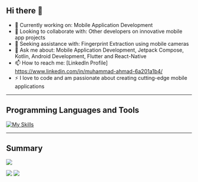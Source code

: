 ## Hi there 👋

- 🔭 Currently working on: Mobile Application Development
- 👯 Looking to collaborate with: Other developers on innovative mobile app projects
- 🤔 Seeking assistance with: Fingerprint Extraction using mobile cameras
- 💬 Ask me about: Mobile Application Development, Jetpack Compose, Kotlin, Android Development, Flutter and React-Native
- 📫 How to reach me: [LinkedIn Profile] https://www.linkedin.com/in/muhammad-ahmad-6a201a1b4/
- ⚡ I love to code and am passionate about creating cutting-edge mobile applications

---

## Programming Languages and Tools

[![My Skills](https://skillicons.dev/icons?i=java,kotlin,flutter,react,firebase,figma,github,androidstudio,nodejs&perline=5)](https://skillicons.dev)

---

## Summary

![](http://github-profile-summary-cards.vercel.app/api/cards/profile-details?username=m-ahmad175&theme=aura_dark)

![](http://github-profile-summary-cards.vercel.app/api/cards/stats?username=m-ahmad175&theme=aura_dark)  ![](http://github-profile-summary-cards.vercel.app/api/cards/productive-time?username=m-ahmad175&theme=aura_dark&utcOffset=8)



  

